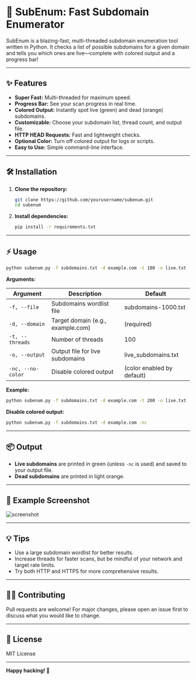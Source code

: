# 🚀 SubEnum: Fast Subdomain Enumerator

SubEnum is a blazing-fast, multi-threaded subdomain enumeration tool written in Python. It checks a list of possible subdomains for a given domain and tells you which ones are live—complete with colored output and a progress bar!

---

## ✨ Features

- **Super Fast:** Multi-threaded for maximum speed.
- **Progress Bar:** See your scan progress in real time.
- **Colored Output:** Instantly spot live (green) and dead (orange) subdomains.
- **Customizable:** Choose your subdomain list, thread count, and output file.
- **HTTP HEAD Requests:** Fast and lightweight checks.
- **Optional Color:** Turn off colored output for logs or scripts.
- **Easy to Use:** Simple command-line interface.

---

## 🛠️ Installation

1. **Clone the repository:**
    ```sh
    git clone https://github.com/yourusername/subenum.git
    cd subenum
    ```

2. **Install dependencies:**
    ```sh
    pip install -r requirements.txt
    ```

---

## ⚡ Usage

```sh
python subenum.py -f subdomains.txt -d example.com -t 100 -o live.txt
```

**Arguments:**

| Argument         | Description                                 | Default                   |
|------------------|---------------------------------------------|---------------------------|
| `-f, --file`     | Subdomains wordlist file                    | subdomains-1000.txt       |
| `-d, --domain`   | Target domain (e.g., example.com)           | (required)                |
| `-t, --threads`  | Number of threads                           | 100                       |
| `-o, --output`   | Output file for live subdomains             | live_subdomains.txt       |
| `-nc, --no-color`| Disable colored output                      | (color enabled by default)|

**Example:**
```sh
python subenum.py -f subdomains.txt -d example.com -t 200 -o live.txt
```

**Disable colored output:**
```sh
python subenum.py -f subdomains.txt -d example.com -nc
```

---

## 📦 Output

- **Live subdomains** are printed in green (unless `-nc` is used) and saved to your output file.
- **Dead subdomains** are printed in light orange.

---

## 📝 Example Screenshot

![screenshot](https://user-images.githubusercontent.com/yourusername/subenum-demo.png)

---

## 💡 Tips

- Use a large subdomain wordlist for better results.
- Increase threads for faster scans, but be mindful of your network and target rate limits.
- Try both HTTP and HTTPS for more comprehensive results.

---

## 🧑‍💻 Contributing

Pull requests are welcome! For major changes, please open an issue first to discuss what you would like to change.

---

## 📄 License

MIT License

---

**Happy hacking! 🚀**